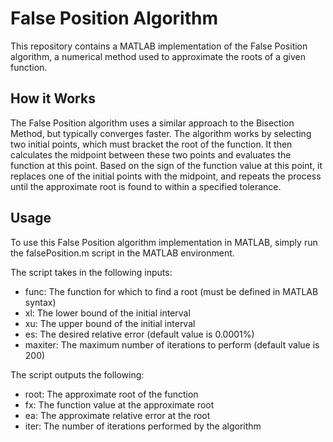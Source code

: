 # False Position Algorithm

This repository contains a MATLAB implementation of the False Position algorithm, a numerical method used to approximate the roots of a given function.

## How it Works
The False Position algorithm uses a similar approach to the Bisection Method, but typically converges faster. The algorithm works by selecting two initial points, which must bracket the root of the function. It then calculates the midpoint between these two points and evaluates the function at this point. Based on the sign of the function value at this point, it replaces one of the initial points with the midpoint, and repeats the process until the approximate root is found to within a specified tolerance.

## Usage

To use this False Position algorithm implementation in MATLAB, simply run the falsePosition.m script in the MATLAB environment.  

The script takes in the following inputs:

- func: The function for which to find a root (must be defined in MATLAB syntax)
- xl: The lower bound of the initial interval
- xu: The upper bound of the initial interval
- es: The desired relative error (default value is 0.0001%)
- maxiter: The maximum number of iterations to perform (default value is 200)  

The script outputs the following:

- root: The approximate root of the function
- fx: The function value at the approximate root
- ea: The approximate relative error at the root
- iter: The number of iterations performed by the algorithm

